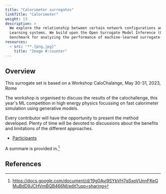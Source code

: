 ```yaml
---
title: "Calorimeter surrogates"
linkTitle: "Calorimeter"
weight: 13
description: >
  We explore the relationship between certain network configurations and the performance of distributed Machine
  Learning systems. We build upon the Open Surrogate Model Inference (OSMI) Benchmark, a distributed inference
  benchmark for analyzing the performance of machine-learned surrogate models
resources:
  - src: "**.{png,jpg}"
    title: "Image #:counter"
---
```


## Overview

This surrogate set is based on a Workshop CaloChalange, May 30-31, 2023, Rome

The workshop is organised to discuss the results of the calochallenge, this year's ML competition in high energy physics focussing on fast calorimeter simulation using generative models.

Every contributor will have the opportunity to present the method developed. Plenty of time will be devoted to discussions about the benefits and limitations of the different approaches.

* [Participants](https://agenda.infn.it/event/34036/registrations/participants)

A summare is provided in.[^1]

## References

[^1]: <https://docs.google.com/document/d/19g0Avj9SYbVH7qSxoVUnnFKeGMuBdD9JCHVmBQB466M/edit?usp=sharing>